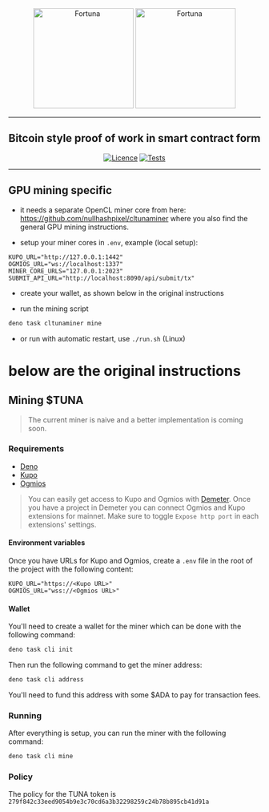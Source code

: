 <div align="center">
<img src="https://github.com/aiken-lang/fortuna/blob/main/assets/logo_white/Fortuna_circle_horizontal.png?raw=true#gh-dark-mode-only" alt="Fortuna" height="200" />
  <img src="https://github.com/aiken-lang/fortuna/blob/main/assets/logo_razzy_blue/Fortuna_circle_horizontal.png?raw=true#gh-light-mode-only" alt="Fortuna" height="200" />
  <hr />
    <h2 align="center" style="border-bottom: none">Bitcoin style proof of work in smart contract form</h2>

[![Licence](https://img.shields.io/github/license/aiken-lang/fortuna)](https://github.com/aiken-lang/fortuna/blob/main/LICENSE)
[![Tests](https://github.com/aiken-lang/fortuna/actions/workflows/tests.yml/badge.svg?branch=main)](https://github.com/aiken-lang/fortuna/actions/workflows/tests.yml)

<hr/>
</div>

## GPU mining specific

- it needs a separate OpenCL miner core from here: 
https://github.com/nullhashpixel/cltunaminer
where you also find the general GPU mining instructions.

- setup your miner cores in `.env`, example (local setup):
````
KUPO_URL="http://127.0.0.1:1442"
OGMIOS_URL="ws://localhost:1337"
MINER_CORE_URLS="127.0.0.1:2023"
SUBMIT_API_URL="http://localhost:8090/api/submit/tx"
````
- create your wallet, as shown below in the original instructions
  
- run the mining script
  
```sh
deno task cltunaminer mine
```

- or run with automatic restart, use `./run.sh` (Linux)

# below are the original instructions

## Mining $TUNA

> The current miner is naive and a better implementation is coming soon.

### Requirements

- [Deno](https://deno.land/manual@v1.36.3/getting_started/installation)
- [Kupo](https://cardanosolutions.github.io/kupo/)
- [Ogmios](https://github.com/CardanoSolutions/ogmios)

> You can easily get access to Kupo and Ogmios with
> [Demeter](https://demeter.run). Once you have a project in Demeter you can
> connect Ogmios and Kupo extensions for mainnet. Make sure to toggle
> `Expose http port` in each extensions' settings.

#### Environment variables

Once you have URLs for Kupo and Ogmios, create a `.env` file in the root of the
project with the following content:

```
KUPO_URL="https://<Kupo URL>"
OGMIOS_URL="wss://<Ogmios URL>"
```

#### Wallet

You'll need to create a wallet for the miner which can be done with the
following command:

```sh
deno task cli init
```

Then run the following command to get the miner address:

```sh
deno task cli address
```

You'll need to fund this address with some $ADA to pay for transaction fees.

### Running

After everything is setup, you can run the miner with the following command:

```sh
deno task cli mine
```

### Policy

The policy for the TUNA token is
`279f842c33eed9054b9e3c70cd6a3b32298259c24b78b895cb41d91a`
